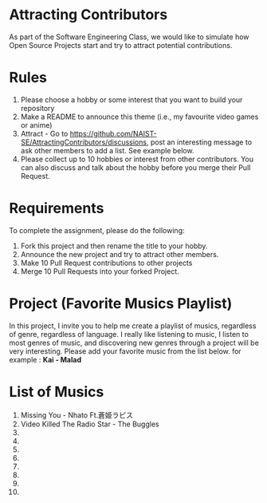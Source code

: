 # Attracting Contributors
As part of the Software Engineering Class, we would like to simulate how Open Source Projects start and try to attract potential contributions.

# Rules

1. Please choose a hobby or some interest that you want to build your repository
2. Make a README to announce this theme (i.e., my favourite video games or anime)
3. Attract - Go to https://github.com/NAIST-SE/AttractingContributors/discussions, post an interesting message to ask other members to add a list. See example below.
4. Please collect up to 10 hobbies or interest from other contributors. You can also discuss and talk about the hobby before you merge their Pull Request.

# Requirements
To complete the assignment, please do the following:
1. Fork this project and then rename the title to your hobby. 
2. Announce the new project and try to attract other members.
3. Make 10 Pull Request contributions to other projects
4. Merge 10 Pull Requests into your forked Project.

# Project (Favorite Musics Playlist)
In this project, I invite you to help me create a playlist of musics, regardless of genre, regardless of language. I really like listening to music, I listen to most genres of music, and discovering new genres through a project will be very interesting. Please add your favorite music from the list below. for example :
**Kai - Malad**


# List of Musics

1) Missing You - Nhato Ft.蒼姫ラピス
2) Video Killed The Radio Star - The Buggles
3)
4)
5)
6)
7)
8)
9)
10)

